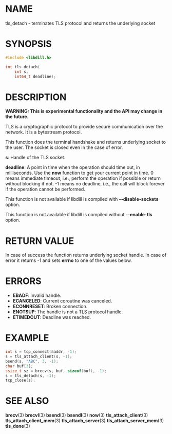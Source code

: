 # NAME

 tls_detach - terminates TLS protocol and returns the underlying socket

# SYNOPSIS

```c
#include <libdill.h>

int tls_detach(
    int s,
    int64_t deadline);
```

# DESCRIPTION

 **WARNING: This is experimental functionality and the API may change in the future.**

 TLS is a cryptographic protocol to provide secure communication over the network. It is a bytestream protocol.

 This function does the terminal handshake and returns underlying socket to the user. The socket is closed even in the case of error.

 **s**: Handle of the TLS socket.

 **deadline**: A point in time when the operation should time out, in milliseconds. Use the **now** function to get your current point in time. 0 means immediate timeout, i.e., perform the operation if possible or return without blocking if not. -1 means no deadline, i.e., the call will block forever if the operation cannot be performed.

 This function is not available if libdill is compiled with **--disable-sockets** option.

 This function is not available if libdill is compiled without **--enable-tls** option.

# RETURN VALUE

 In case of success the function returns underlying socket handle. In case of error it returns -1 and sets **errno** to one of the values below.

# ERRORS

* **EBADF**: Invalid handle.
* **ECANCELED**: Current coroutine was canceled.
* **ECONNRESET**: Broken connection.
* **ENOTSUP**: The handle is not a TLS protocol handle.
* **ETIMEDOUT**: Deadline was reached.

# EXAMPLE

```c
int s = tcp_connect(&addr, -1);
s = tls_attach_client(s, -1);
bsend(s, "ABC", 3, -1);
char buf[3];
ssize_t sz = brecv(s, buf, sizeof(buf), -1);
s = tls_detach(s, -1);
tcp_close(s);
```

# SEE ALSO

 **brecv**(3) **brecvl**(3) **bsend**(3) **bsendl**(3) **now**(3) **tls_attach_client**(3) **tls_attach_client_mem**(3) **tls_attach_server**(3) **tls_attach_server_mem**(3) **tls_done**(3) 

